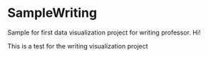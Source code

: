 # SampleWriting
Sample for first data visualization project for writing professor.
Hi!

This is a test for the writing visualization project
